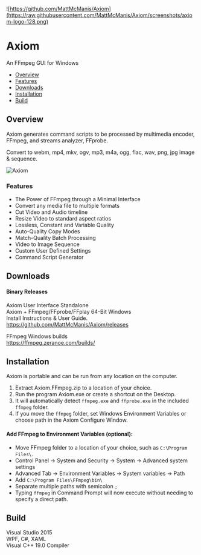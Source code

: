 ![https://github.com/MattMcManis/Axiom](https://raw.githubusercontent.com/MattMcManis/Axiom/screenshots/axiom-logo-128.png)

# Axiom
An FFmpeg GUI for Windows

* [Overview](#overview)
* [Features](#features)
* [Downloads](#downloads)
* [Installation](#installation)
* [Build](#build)

## Overview
Axiom generates command scripts to be processed by multimedia encoder, FFmpeg, and streams analyzer, FFprobe.

Convert to webm, mp4, mkv, ogv, mp3, m4a, ogg, flac, wav, png, jpg image & sequence.

![Axiom](https://github.com/MattMcManis/Axiom/blob/screenshots/axiom.png?raw=true)

### Features
* The Power of FFmpeg through a Minimal Interface
* Convert any media file to multiple formats
* Cut Video and Audio timeline
* Resize Video to standard aspect ratios
* Lossless, Constant and Variable Quality
* Auto-Quality Copy Modes
* Match-Quality Batch Processing
* Video to Image Sequence
* Custom User Defined Settings
* Command Script Generator

## Downloads
#### Binary Releases
Axiom User Interface Standalone
<br />
Axiom + FFmpeg/FFprobe/FFplay 64-Bit Windows
<br />
Install Instructions & User Guide.
<br />
https://github.com/MattMcManis/Axiom/releases

FFmpeg Windows builds
<br />
https://ffmpeg.zeranoe.com/builds/

## Installation
Axiom is portable and can be run from any location on the computer.

1. Extract Axiom.FFmpeg.zip to a location of your choice.
2. Run the program Axiom.exe or create a shortcut on the Desktop.
3. It will automatically detect `ffmpeg.exe` and `ffprobe.exe` in the included `ffmpeg` folder.
4. If you move the `ffmpeg` folder, set Windows Environment Variables or choose path in the Axiom Configure Window.

#### Add FFmpeg to Environment Variables (optional):

* Move FFmpeg folder to a location of your choice, such as `C:\Program Files\`.
* Control Panel → System and Security → System → Advanced system settings
* Advanced Tab → Environment Variables → System variables → Path
* Add `C:\Program Files\FFmpeg\bin\`
* Separate multiple paths with semicolon `;`
* Typing `ffmpeg` in Command Prompt will now execute without needing to specify a direct path.

## Build
Visual Studio 2015
<br />
WPF, C#, XAML
<br />
Visual C++ 19.0 Compiler
